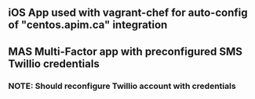 ## iOS App used with vagrant-chef for auto-config of "centos.apim.ca" integration

## MAS Multi-Factor app with preconfigured SMS Twillio credentials
### NOTE: Should reconfigure Twillio account with credentials
